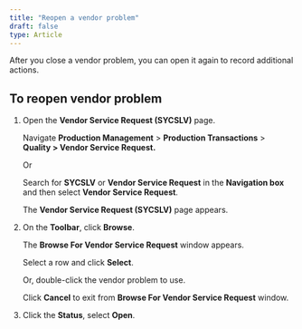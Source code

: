 ```yaml
---
title: "Reopen a vendor problem"
draft: false
type: Article
---
```


After you close a vendor problem, you can open it again to record additional actions.

## To reopen vendor problem

1. Open the **Vendor Service Request (SYCSLV)** page.

    Navigate **Production Management** > **Production Transactions** > **Quality > Vendor Service Request.**

    Or

    Search for **SYCSLV** or **Vendor Service Request** in the **Navigation box** and then select **Vendor Service Request**.

    The **Vendor Service Request (SYCSLV)** page appears.

2. On the **Toolbar**, click **Browse**.

    The **Browse For Vendor Service Request** window appears.

    Select a row and click **Select**.

    Or, double-click the vendor problem to use.

    Click **Cancel** to exit from **Browse For Vendor Service Request** window.

3. Click the **Status**, select **Open**.

​